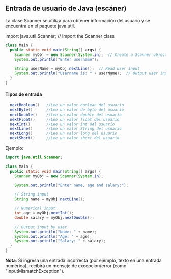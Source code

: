 ## Entrada de usuario de Java (escáner)
La clase Scanner se utiliza para obtener información del usuario y se encuentra en el paquete java.util.

import java.util.Scanner;  // Import the Scanner class

```java 
class Main {
  public static void main(String[] args) {
    Scanner myObj = new Scanner(System.in);  // Create a Scanner object
    System.out.println("Enter username");

    String userName = myObj.nextLine();  // Read user input
    System.out.println("Username is: " + userName);  // Output user input
  }
}
```

#### Tipos de entrada
```java 
  nextBoolean()   //Lee un valor boolean del usuario
  nextByte()      //Lee un valor de byte del usuario
  nextDouble()    //Lee un valor double del usuario
  nextFloat()     //Lee un valor float del usuario
  nextInt()       //Lee un valor int del usuario
  nextLine()      //Lee un valor String del usuario
  nextLong()      //Lee un valor long del usuario
  nextShort()     //Lee un valor short del usuario
```

Ejemplo:
```java 
import java.util.Scanner;

class Main {
  public static void main(String[] args) {
    Scanner myObj = new Scanner(System.in);

    System.out.println("Enter name, age and salary:");

    // String input
    String name = myObj.nextLine();

    // Numerical input
    int age = myObj.nextInt();
    double salary = myObj.nextDouble();

    // Output input by user
    System.out.println("Name: " + name);
    System.out.println("Age: " + age);
    System.out.println("Salary: " + salary);
  }
}
```

**Nota**: Si ingresa una entrada incorrecta (por ejemplo, texto en una entrada numérica), recibirá un mensaje de excepción/error (como "InputMismatchException").